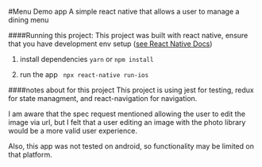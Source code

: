 #Menu Demo app
A simple react native that allows a user to manage a dining menu

####Running this project:
This project was built with react native, ensure that you have development env setup ([see React Native Docs](https://reactnative.dev/docs/environment-setup))

1. install dependencies
   `yarn` or `npm install`

2. run the app
   ` npx react-native run-ios`

####notes about for this project
This project is using jest for testing, redux for state managment, and react-navigation for navigation.

I am aware that the spec request mentioned allowing the user to edit the image via url, but I felt that a user editing an image with the photo library would be a more valid user experience.

Also, this app was not tested on android, so functionality may be limited on that platform.
